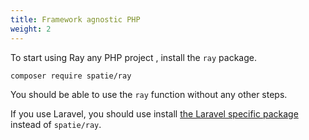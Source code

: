 ```yaml
---
title: Framework agnostic PHP
weight: 2
---
```


To start using Ray any PHP project , install the `ray` package.

```bash
composer require spatie/ray
```

You should be able to use the `ray` function without any other steps.

If you use Laravel, you should use install [the Laravel specific package](/docs/ray/v1/installation-in-your-project/laravel) instead of `spatie/ray`.

